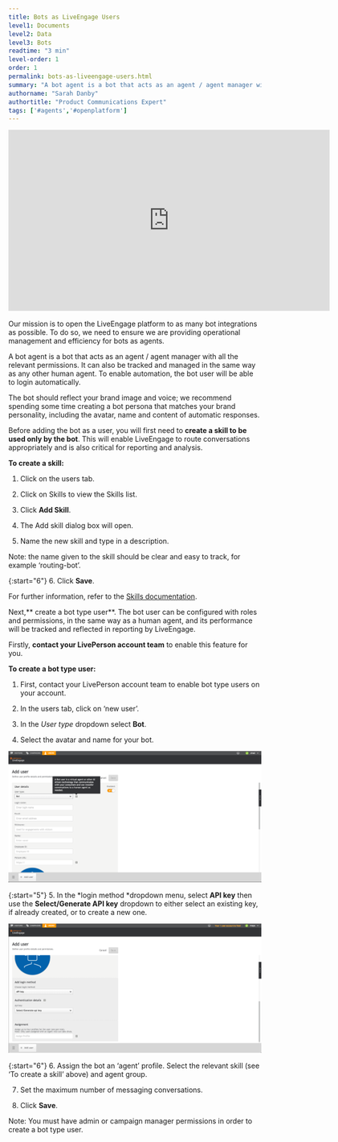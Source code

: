 ```yaml
---
title: Bots as LiveEngage Users
level1: Documents
level2: Data
level3: Bots
readtime: "3 min"
level-order: 1
order: 1
permalink: bots-as-liveengage-users.html
summary: "A bot agent is a bot that acts as an agent / agent manager with all the relevant permissions. It can also be tracked and managed in the same way as any other human agent. To enable automation, the bot user will be able to login automatically."
authorname: "Sarah Danby"
authortitle: "Product Communications Expert"
tags: ['#agents','#openplatform']
---
```

<div style="display: block; position: relative; max-width: 100%;"><div class="iframecontainer"><iframe src="https://player.vimeo.com/video/238898218" width="640" height="360" frameborder="0" webkitallowfullscreen mozallowfullscreen allowfullscreen></iframe></div></div>


Our mission is to open the LiveEngage platform to as many bot integrations as possible. To do so, we need to ensure we are providing operational management and efficiency for bots as agents.

A bot agent is a bot that acts as an agent / agent manager with all the relevant permissions. It can also be tracked and managed in the same way as any other human agent. To enable automation, the bot user will be able to login automatically.

The bot should reflect your brand image and voice; we recommend spending some time creating a bot persona that matches your brand personality, including the avatar, name and content of automatic responses.

Before adding the bot as a user, you will first need to **create a skill to be used only by the bot**. This will enable LiveEngage to route conversations appropriately and is also critical for reporting and analysis.

**To create a skill:**

1. Click on the users tab.

2. Click on Skills to view the Skills list.

3. Click **Add Skill**.

4. The Add skill dialog box will open.

5. Name the new skill and type in a description.

Note: the name given to the skill should be clear and easy to track, for example ‘routing-bot’.

{:start="6"}
6. Click **Save**.

For further information, refer to the [Skills documentation](https://ce-sr.s3.amazonaws.com/CA/Admin/skills/29_Skills.pdf).

Next,** create a bot type user**. The bot user can be configured with roles and permissions, in the same way as a human agent, and its performance will be tracked and reflected in reporting by LiveEngage.

Firstly, **contact your LivePerson account team** to enable this feature for you.

**To create a bot type user:**

1. First, contact your LivePerson account team to enable bot type users on your account.

2. In the users tab, click on ‘new user’.

3. In the *User type* dropdown select **Bot**.

4. Select the avatar and name for your bot.

![image alt text](img/adduser.png)

{:start="5"}
5. In the *login method *dropdown menu, select **API key** then use the **Select/Generate API key** dropdown to either select an existing key, if already created, or to create a new one.

![image alt text](img/adduserapikey.png)


{:start="6"}
6. Assign the bot an ‘agent’ profile. Select the relevant skill (see ‘To create a skill’ above) and agent group.

7. Set the maximum number of messaging conversations.

8. Click **Save**.

Note: You must have admin or campaign manager permissions in order to create a bot type user.
